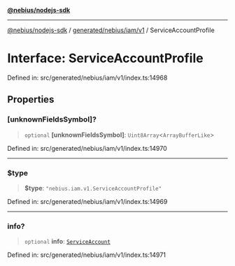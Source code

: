 [**@nebius/nodejs-sdk**](../../../../../README.md)

***

[@nebius/nodejs-sdk](../../../../../README.md) / [generated/nebius/iam/v1](../README.md) / ServiceAccountProfile

# Interface: ServiceAccountProfile

Defined in: src/generated/nebius/iam/v1/index.ts:14968

## Properties

### \[unknownFieldsSymbol\]?

> `optional` **\[unknownFieldsSymbol\]**: `Uint8Array`\<`ArrayBufferLike`\>

Defined in: src/generated/nebius/iam/v1/index.ts:14970

***

### $type

> **$type**: `"nebius.iam.v1.ServiceAccountProfile"`

Defined in: src/generated/nebius/iam/v1/index.ts:14969

***

### info?

> `optional` **info**: [`ServiceAccount`](ServiceAccount.md)

Defined in: src/generated/nebius/iam/v1/index.ts:14971

